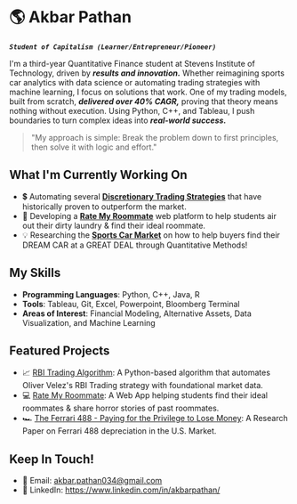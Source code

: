 # 🌎 Akbar Pathan

***`Student of Capitalism (Learner/Entrepreneur/Pioneer)`***

I'm a third-year Quantitative Finance student at Stevens Institute of Technology, driven by ***results and innovation.*** Whether reimagining sports car analytics with data science or automating trading strategies with machine learning, I focus on solutions that work. One of my trading models, built from scratch, ***delivered over 40% CAGR,*** proving that theory means nothing without execution. Using Python, C++, and Tableau, I push boundaries to turn complex ideas into ***real-world success.***

> "My approach is simple: Break the problem down to first principles, then solve it with logic and effort."

## What I'm Currently Working On
- 💲 Automating several **[Discretionary Trading Strategies](https://github.com/akb-p34/Alif/tree/main/RBI)** that have historically proven to outperform the market.
- 🚀 Developing a **[Rate My Roommate](https://github.com/yourusername/yourproject)** web platform to help students air out their dirty laundry & find their ideal roommate.
- 💡 Researching the **[Sports Car Market](https://github.com/akb-p34/Ferrari-488-Price-Analysis)** on how to help buyers find their DREAM CAR at a GREAT DEAL through Quantitative Methods!

## My Skills
- **Programming Languages**: Python, C++, Java, R
- **Tools**: Tableau, Git, Excel, Powerpoint, Bloomberg Terminal
- **Areas of Interest**: Financial Modeling, Alternative Assets, Data Visualization, and Machine Learning

## Featured Projects
- 📈 [RBI Trading Algorithm](https://github.com/akb-p34/Alif/tree/main/RBI): A Python-based algorithm that automates Oliver Velez's RBI Trading strategy with foundational market data.
- 💻 [Rate My Roommate](https://github.com/yourusername/yourproject): A Web App helping students find their ideal roommates & share horror stories of past roommates.
- 🏎️ [The Ferrari 488 - Paying for the Privilege to Lose Money](https://github.com/akb-p34/Ferrari-488-Price-Analysis): A Research Paper on Ferrari 488 depreciation in the U.S. Market.

## Keep In Touch!
- 📧 Email: akbar.pathan034@gmail.com
- 💼 LinkedIn: https://www.linkedin.com/in/akbarpathan/
